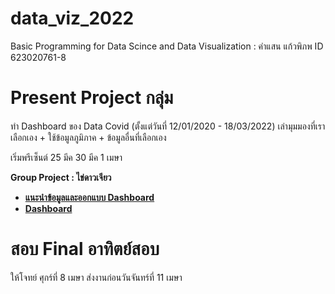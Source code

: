 # data_viz_2022
Basic Programming for Data Scince and Data Visualization : คำแสน แก้วพิภพ ID 623020761-8

# Present Project กลุ่ม
ทำ Dashboard ของ Data Covid (ตั้งแต่วันที่ 12/01/2020 - 18/03/2022) เล่ามุมมองที่เราเลือกเอง + ใช้ข้อมูลภูมิภาค + ข้อมูลอื่นที่เลือกเอง

เริ่มพรีเซ็นต์ 25 มีค 30 มีค 1 เมษา

**Group Project : ไข่ดาวเจียว**

* [**แนะนำข้อมูลและออกแบบ Dashboard**](https://www.canva.com/design/DAE8XsVM8T0/072Uk1MesVGRJ3EVw2Jcbw/view?utm_content=DAE8XsVM8T0&utm_campaign=designshare&utm_medium=link2&utm_source=sharebutton)
* [**Dashboard**](https://datastudio.google.com/reporting/1ef02e55-7de5-42e0-829b-e283c5dfd02b/page/p_m597whyctc?fbclid=IwAR0WJEIgLYxmfjsYWSe0znL5GTEKEDZa0wzENli7LyvIr4FUOdiDZF-6cUk)


# สอบ Final อาทิตย์สอบ
ให้โจทย์ ศุกร์ที่ 8 เมษา ส่งงานก่อนวันจันทร์ที่ 11 เมษา
